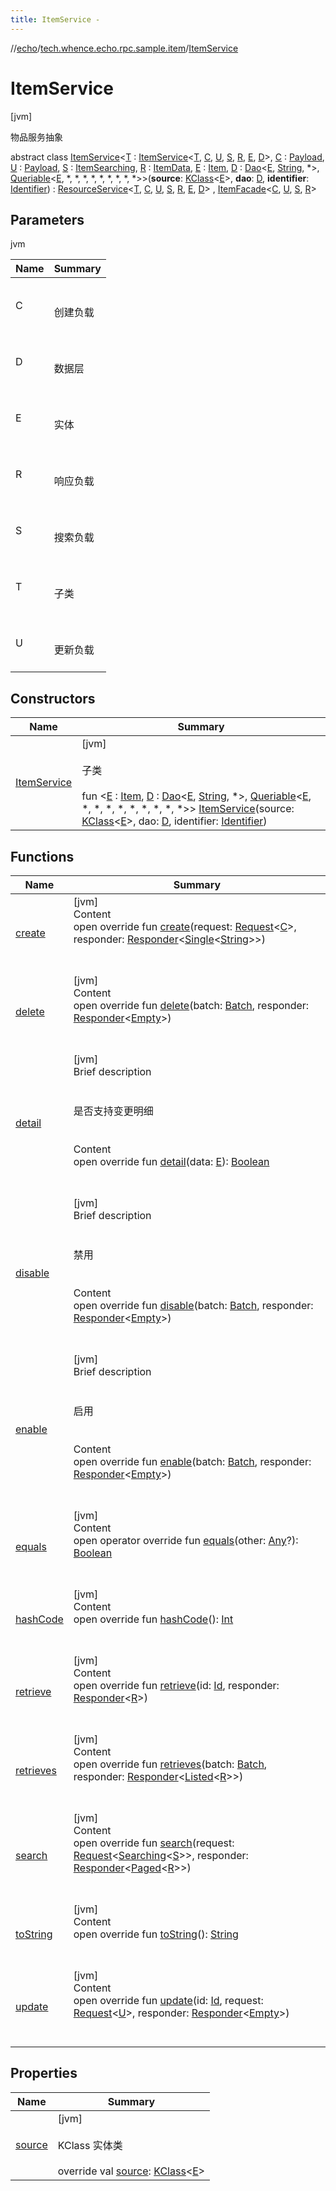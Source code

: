 ```yaml
---
title: ItemService -
---
```

//[echo](../../index.md)/[tech.whence.echo.rpc.sample.item](../index.md)/[ItemService](index.md)



# ItemService  
 [jvm] 

物品服务抽象

abstract class [ItemService](index.md)<[T](index.md) : [ItemService](index.md)<[T](index.md), [C](index.md), [U](index.md), [S](index.md), [R](index.md), [E](index.md), [D](index.md)>, [C](index.md) : [Payload](../../tech.whence.echo.rpc.payload/-payload/index.md), [U](index.md) : [Payload](../../tech.whence.echo.rpc.payload/-payload/index.md), [S](index.md) : [ItemSearching](../-item-searching/index.md), [R](index.md) : [ItemData](../-item-data/index.md), [E](index.md) : [Item](../-item/index.md), [D](index.md) : [Dao](../../tech.whence.echo.dal.dao/-dao/index.md)<[E](index.md), [String](https://kotlinlang.org/api/latest/jvm/stdlib/kotlin/-string/index.html), *>, [Queriable](../../tech.whence.echo.dal.dao/-queriable/index.md)<[E](index.md), *, *, *, *, *, *, *, *, *>>(**source**: [KClass](https://kotlinlang.org/api/latest/jvm/stdlib/kotlin.reflect/-k-class/index.html)<[E](index.md)>, **dao**: [D](index.md), **identifier**: [Identifier](../../tech.whence.echo.dal.entity.id/-identifier/index.md)) : [ResourceService](../../tech.whence.echo.rpc.sample.resource/-resource-service/index.md)<[T](index.md), [C](index.md), [U](index.md), [S](index.md), [R](index.md), [E](index.md), [D](index.md)> , [ItemFacade](../-item-facade/index.md)<[C](index.md), [U](index.md), [S](index.md), [R](index.md)>    


## Parameters  
  
jvm  
  
|  Name|  Summary| 
|---|---|
| C| <br><br>创建负载<br><br>
| D| <br><br>数据层<br><br>
| E| <br><br>实体<br><br>
| R| <br><br>响应负载<br><br>
| S| <br><br>搜索负载<br><br>
| T| <br><br>子类<br><br>
| U| <br><br>更新负载<br><br>
  


## Constructors  
  
|  Name|  Summary| 
|---|---|
| [ItemService](-item-service.md)|  [jvm] <br><br>子类<br><br>fun <[E](index.md) : [Item](../-item/index.md), [D](index.md) : [Dao](../../tech.whence.echo.dal.dao/-dao/index.md)<[E](index.md), [String](https://kotlinlang.org/api/latest/jvm/stdlib/kotlin/-string/index.html), *>, [Queriable](../../tech.whence.echo.dal.dao/-queriable/index.md)<[E](index.md), *, *, *, *, *, *, *, *, *>> [ItemService](-item-service.md)(source: [KClass](https://kotlinlang.org/api/latest/jvm/stdlib/kotlin.reflect/-k-class/index.html)<[E](index.md)>, dao: [D](index.md), identifier: [Identifier](../../tech.whence.echo.dal.entity.id/-identifier/index.md))   <br>


## Functions  
  
|  Name|  Summary| 
|---|---|
| [create](../../tech.whence.echo.rpc.sample.resource/-resource-service/create.md)| [jvm]  <br>Content  <br>open override fun [create](../../tech.whence.echo.rpc.sample.resource/-resource-service/create.md)(request: [Request](../../tech.whence.echo.rpc.request/-request/index.md)<[C](index.md)>, responder: [Responder](../../tech.whence.echo.rpc/index.md#tech.whence.echo.rpc/Responder///PointingToDeclaration/)<[Single](../../tech.whence.echo.rpc.payload/-single/index.md)<[String](https://kotlinlang.org/api/latest/jvm/stdlib/kotlin/-string/index.html)>>)  <br><br><br>
| [delete](../../tech.whence.echo.rpc.sample.resource/-resource-service/delete.md)| [jvm]  <br>Content  <br>open override fun [delete](../../tech.whence.echo.rpc.sample.resource/-resource-service/delete.md)(batch: [Batch](../../tech.whence.echo.rpc.request/-batch/index.md), responder: [Responder](../../tech.whence.echo.rpc/index.md#tech.whence.echo.rpc/Responder///PointingToDeclaration/)<[Empty](../../tech.whence.echo.rpc.payload/-empty/index.md)>)  <br><br><br>
| [detail](index.md#tech.whence.echo.rpc.sample.resource/ResourceService/detail/#TypeParam(bounds=[tech.whence.echo.rpc.sample.item.Item])/PointingToDeclaration/)| [jvm]  <br>Brief description  <br><br><br>是否支持变更明细<br><br>  <br>Content  <br>open override fun [detail](index.md#tech.whence.echo.rpc.sample.resource/ResourceService/detail/#TypeParam(bounds=[tech.whence.echo.rpc.sample.item.Item])/PointingToDeclaration/)(data: [E](index.md)): [Boolean](https://kotlinlang.org/api/latest/jvm/stdlib/kotlin/-boolean/index.html)  <br><br><br>
| [disable](disable.md)| [jvm]  <br>Brief description  <br><br><br>禁用<br><br>  <br>Content  <br>open override fun [disable](disable.md)(batch: [Batch](../../tech.whence.echo.rpc.request/-batch/index.md), responder: [Responder](../../tech.whence.echo.rpc/index.md#tech.whence.echo.rpc/Responder///PointingToDeclaration/)<[Empty](../../tech.whence.echo.rpc.payload/-empty/index.md)>)  <br><br><br>
| [enable](enable.md)| [jvm]  <br>Brief description  <br><br><br>启用<br><br>  <br>Content  <br>open override fun [enable](enable.md)(batch: [Batch](../../tech.whence.echo.rpc.request/-batch/index.md), responder: [Responder](../../tech.whence.echo.rpc/index.md#tech.whence.echo.rpc/Responder///PointingToDeclaration/)<[Empty](../../tech.whence.echo.rpc.payload/-empty/index.md)>)  <br><br><br>
| [equals](../../tech.whence.echo.webclient.response.exception/-response-unrecognized-exception/index.md#kotlin/Any/equals/#kotlin.Any?/PointingToDeclaration/)| [jvm]  <br>Content  <br>open operator override fun [equals](../../tech.whence.echo.webclient.response.exception/-response-unrecognized-exception/index.md#kotlin/Any/equals/#kotlin.Any?/PointingToDeclaration/)(other: [Any](https://kotlinlang.org/api/latest/jvm/stdlib/kotlin/-any/index.html)?): [Boolean](https://kotlinlang.org/api/latest/jvm/stdlib/kotlin/-boolean/index.html)  <br><br><br>
| [hashCode](../../tech.whence.echo.webclient.response.exception/-response-unrecognized-exception/index.md#kotlin/Any/hashCode/#/PointingToDeclaration/)| [jvm]  <br>Content  <br>open override fun [hashCode](../../tech.whence.echo.webclient.response.exception/-response-unrecognized-exception/index.md#kotlin/Any/hashCode/#/PointingToDeclaration/)(): [Int](https://kotlinlang.org/api/latest/jvm/stdlib/kotlin/-int/index.html)  <br><br><br>
| [retrieve](index.md#tech.whence.echo.rpc.sample.resource/ResourceService/retrieve/#tech.whence.echo.rpc.request.Id#io.vertx.core.Handler[io.vertx.core.AsyncResult[tech.whence.echo.rpc.response.Response[TypeParam(bounds=[tech.whence.echo.rpc.sample.item.ItemData])]]]/PointingToDeclaration/)| [jvm]  <br>Content  <br>open override fun [retrieve](index.md#tech.whence.echo.rpc.sample.resource/ResourceService/retrieve/#tech.whence.echo.rpc.request.Id#io.vertx.core.Handler[io.vertx.core.AsyncResult[tech.whence.echo.rpc.response.Response[TypeParam(bounds=[tech.whence.echo.rpc.sample.item.ItemData])]]]/PointingToDeclaration/)(id: [Id](../../tech.whence.echo.rpc.request/-id/index.md), responder: [Responder](../../tech.whence.echo.rpc/index.md#tech.whence.echo.rpc/Responder///PointingToDeclaration/)<[R](index.md)>)  <br><br><br>
| [retrieves](index.md#tech.whence.echo.rpc.sample.resource/ResourceService/retrieves/#tech.whence.echo.rpc.request.Batch#io.vertx.core.Handler[io.vertx.core.AsyncResult[tech.whence.echo.rpc.response.Response[tech.whence.echo.rpc.payload.Listed[TypeParam(bounds=[tech.whence.echo.rpc.sample.item.ItemData])]]]]/PointingToDeclaration/)| [jvm]  <br>Content  <br>open override fun [retrieves](index.md#tech.whence.echo.rpc.sample.resource/ResourceService/retrieves/#tech.whence.echo.rpc.request.Batch#io.vertx.core.Handler[io.vertx.core.AsyncResult[tech.whence.echo.rpc.response.Response[tech.whence.echo.rpc.payload.Listed[TypeParam(bounds=[tech.whence.echo.rpc.sample.item.ItemData])]]]]/PointingToDeclaration/)(batch: [Batch](../../tech.whence.echo.rpc.request/-batch/index.md), responder: [Responder](../../tech.whence.echo.rpc/index.md#tech.whence.echo.rpc/Responder///PointingToDeclaration/)<[Listed](../../tech.whence.echo.rpc.payload/-listed/index.md)<[R](index.md)>>)  <br><br><br>
| [search](index.md#tech.whence.echo.rpc.sample.resource/ResourceService/search/#tech.whence.echo.rpc.request.Request[tech.whence.echo.rpc.payload.Searching[TypeParam(bounds=[tech.whence.echo.rpc.sample.item.ItemSearching])]]#io.vertx.core.Handler[io.vertx.core.AsyncResult[tech.whence.echo.rpc.response.Response[tech.whence.echo.rpc.payload.Paged[TypeParam(bounds=[tech.whence.echo.rpc.sample.item.ItemData])]]]]/PointingToDeclaration/)| [jvm]  <br>Content  <br>open override fun [search](index.md#tech.whence.echo.rpc.sample.resource/ResourceService/search/#tech.whence.echo.rpc.request.Request[tech.whence.echo.rpc.payload.Searching[TypeParam(bounds=[tech.whence.echo.rpc.sample.item.ItemSearching])]]#io.vertx.core.Handler[io.vertx.core.AsyncResult[tech.whence.echo.rpc.response.Response[tech.whence.echo.rpc.payload.Paged[TypeParam(bounds=[tech.whence.echo.rpc.sample.item.ItemData])]]]]/PointingToDeclaration/)(request: [Request](../../tech.whence.echo.rpc.request/-request/index.md)<[Searching](../../tech.whence.echo.rpc.payload/-searching/index.md)<[S](index.md)>>, responder: [Responder](../../tech.whence.echo.rpc/index.md#tech.whence.echo.rpc/Responder///PointingToDeclaration/)<[Paged](../../tech.whence.echo.rpc.payload/-paged/index.md)<[R](index.md)>>)  <br><br><br>
| [toString](../../tech.whence.echo.webclient.response.exception/-response-unrecognized-exception/index.md#kotlin/Any/toString/#/PointingToDeclaration/)| [jvm]  <br>Content  <br>open override fun [toString](../../tech.whence.echo.webclient.response.exception/-response-unrecognized-exception/index.md#kotlin/Any/toString/#/PointingToDeclaration/)(): [String](https://kotlinlang.org/api/latest/jvm/stdlib/kotlin/-string/index.html)  <br><br><br>
| [update](../../tech.whence.echo.rpc.sample.resource/-resource-service/update.md)| [jvm]  <br>Content  <br>open override fun [update](../../tech.whence.echo.rpc.sample.resource/-resource-service/update.md)(id: [Id](../../tech.whence.echo.rpc.request/-id/index.md), request: [Request](../../tech.whence.echo.rpc.request/-request/index.md)<[U](index.md)>, responder: [Responder](../../tech.whence.echo.rpc/index.md#tech.whence.echo.rpc/Responder///PointingToDeclaration/)<[Empty](../../tech.whence.echo.rpc.payload/-empty/index.md)>)  <br><br><br>


## Properties  
  
|  Name|  Summary| 
|---|---|
| [source](index.md#tech.whence.echo.rpc.sample.item/ItemService/source/#/PointingToDeclaration/)|  [jvm] <br><br>KClass<E> 实体类<br><br>override val [source](index.md#tech.whence.echo.rpc.sample.item/ItemService/source/#/PointingToDeclaration/): [KClass](https://kotlinlang.org/api/latest/jvm/stdlib/kotlin.reflect/-k-class/index.html)<[E](index.md)>   <br>


